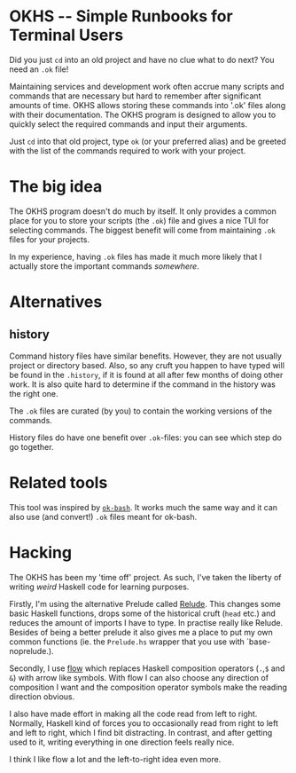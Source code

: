 # OKHS -- Simple Runbooks for Terminal Users

Did you just `cd` into an old project and have no clue what to do next?
You need an `.ok` file!

Maintaining services and development work often accrue many scripts and
commands that are necessary but hard to remember after significant amounts of
time. OKHS allows storing these commands into '.ok' files along with their
documentation.  The OKHS program is designed to allow you to quickly select
the required commands and input their arguments. 

Just `cd` into that old project, type `ok` (or your preferred alias) and 
be greeted with the list of the commands required to work with your project.

# The big idea

The OKHS program doesn't do much by itself. It only provides a common place for
you to store your scripts (the `.ok`) file and gives a nice TUI for selecting
commands. The biggest benefit will come from maintaining `.ok` files for your
projects.

In my experience, having `.ok` files has made it much more likely that I actually
store the important commands *somewhere*.


# Alternatives

## history

Command history files have similar benefits. However, they are not usually
project or directory based. Also, so any cruft you happen to have typed will be
found in the `.history`, if it is found at all after few months of doing other
work. It is also quite hard to determine if the command in the history was the
right one.  

The `.ok` files are curated (by you) to contain the working versions of the commands.

History files do have one benefit over `.ok`-files: you can see which step do
go together.

# Related tools

This tool was inspired by [`ok-bash`](http://secretgeek.net/ok). It works
much the same way and it can also use (and convert!) `.ok` files meant
for ok-bash.

# Hacking

The OKHS has been my 'time off' project. As such, I've taken the liberty of
writing *weird* Haskell code for learning purposes.

Firstly, I'm using the alternative Prelude called
[Relude](https://github.com/kowainik/relude). This changes some basic Haskell
functions, drops some of the historical cruft (`head` etc.) and reduces the
amount of imports I have to type. In practise really like Relude. Besides of
being a better prelude it also gives me a place to put my own common functions
(ie. the `Prelude.hs` wrapper that you use with `base-noprelude.).

Secondly, I use [flow](http://hackage.haskell.org/package/flow) which replaces
Haskell composition operators (`.`,`$` and `&`) with arrow like symbols.  With
flow I can also choose any direction of composition I want and the composition
operator symbols make the reading direction obvious.

I also have made effort in making all the code read from left to right.
Normally, Haskell kind of forces you to occasionally read from right to left
and left to right, which I find bit distracting. In contrast, and after getting
used to it, writing everything in one direction feels really nice.

I think I like flow a lot and the left-to-right idea even more.
